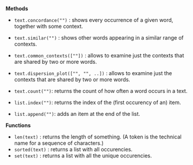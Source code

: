 **Methods**

* `text.concordance("")` :        shows every occurrence of a given word, together with some context.
* `text.similar("")` :            shows other words appearing in a similar range of contexts.
* `text.common_contexts([""])` :  allows to examine just the contexts that are shared by two or more words.
* `text.dispersion_plot(["", "", ..])` :  allows to examine just the contexts that are shared by two or more words.
* `text.count("")`:               returns the count of how often a word occurs in a text.

* `list.index("")`:               returns the index of the (first occurency of an) item.
* `list.append("")`:              adds an item at the end of the list.

**Functions**

* `len(text)` :                   returns the length of something. (A token is the technical name for a sequence of characters.)
* `sorted(text)` :                returns a list with all occurencies.
* `set(text)` :                   returns a list with all the unique occurencies.
